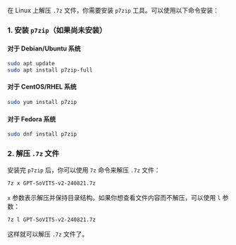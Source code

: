 在 Linux 上解压 `.7z` 文件，你需要安装 `p7zip` 工具。可以使用以下命令安装：

### 1. 安装 `p7zip`（如果尚未安装）

#### 对于 Debian/Ubuntu 系统
```bash
sudo apt update
sudo apt install p7zip-full
```

#### 对于 CentOS/RHEL 系统
```bash
sudo yum install p7zip
```

#### 对于 Fedora 系统
```bash
sudo dnf install p7zip
```

### 2. 解压 `.7z` 文件

安装完 `p7zip` 后，你可以使用 `7z` 命令来解压 `.7z` 文件：

```bash
7z x GPT-SoVITS-v2-240821.7z
```

`x` 参数表示解压并保持目录结构。如果你想查看文件内容而不解压，可以使用 `l` 参数：

```bash
7z l GPT-SoVITS-v2-240821.7z
```

这样就可以解压 `.7z` 文件了。